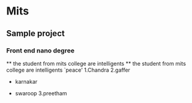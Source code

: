 # Mits
## Sample project
### Front end nano degree
** the student from mits college are intelligents **
the student from mits college are intelligents
`peace'
1.Chandra 
2.gaffer
  - karnakar
  + swaroop
3.preetham
